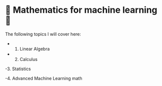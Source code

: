 # 📖 Mathematics for machine learning 🧮

The following topics I will cover here:

- 1. Linear Algebra

- 2. Calculus

-3. Statistics

-4. Advanced Machine Learning math

